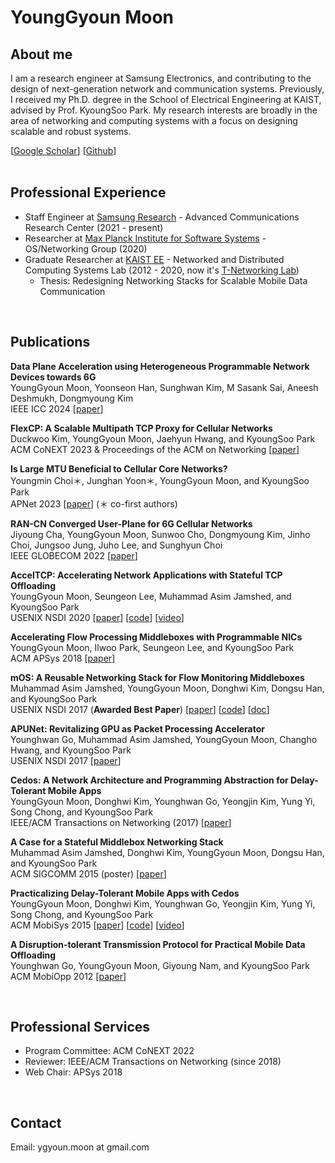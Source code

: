 # YoungGyoun Moon

## About me

I am a research engineer at Samsung Electronics, and contributing to the design of next-generation network and communication systems. Previously, I received my Ph.D. degree in the School of Electrical Engineering at KAIST, advised by Prof. KyoungSoo Park. My research interests are broadly in the area of networking and computing systems with a focus on designing scalable and robust systems.

[[Google Scholar](https://scholar.google.co.kr/citations?user=iQjMtI4AAAAJ)]
[[Github](https://github.com/ygmoon)]  
<br/>

## Professional Experience

 - Staff Engineer at [Samsung Research](https://research.samsung.com/) - Advanced Communications Research Center (2021 - present)
 - Researcher at [Max Planck Institute for Software Systems](https://www.mpi-sws.org/) - OS/Networking Group (2020)
 - Graduate Researcher at [KAIST EE](https://ee.kaist.ac.kr/) - Networked and Distributed Computing Systems Lab (2012 - 2020, now it's [T-Networking Lab](https://tnet.snu.ac.kr/))
   - Thesis: Redesigning Networking Stacks for Scalable Mobile Data Communication
<br/>

## Publications

**Data Plane Acceleration using Heterogeneous Programmable Network Devices towards 6G**  
YoungGyoun Moon, Yoonseon Han, Sunghwan Kim, M Sasank Sai, Aneesh Deshmukh, Dongmyoung Kim  
IEEE ICC 2024 [[paper](https://ieeexplore.ieee.org/abstract/document/10622666/)]

**FlexCP: A Scalable Multipath TCP Proxy for Cellular Networks**  
Duckwoo Kim, YoungGyoun Moon, Jaehyun Hwang, and KyoungSoo Park  
ACM CoNEXT 2023 & Proceedings of the ACM on Networking [[paper](https://dl.acm.org/doi/10.1145/3629143)]

**Is Large MTU Beneficial to Cellular Core Networks?**  
Youngmin Choi＊, Junghan Yoon＊, YoungGyoun Moon, and KyoungSoo Park  
APNet 2023 [[paper](https://dl.acm.org/doi/10.1145/3600061.3600081)] (＊ co-first authors)  

**RAN-CN Converged User-Plane for 6G Cellular Networks**  
Jiyoung Cha, YoungGyoun Moon, Sunwoo Cho, Dongmyoung Kim, Jinho Choi, Jungsoo Jung, Juho Lee, and Sunghyun Choi  
IEEE GLOBECOM 2022 [[paper](https://ieeexplore.ieee.org/document/10001487)]

**AccelTCP: Accelerating Network Applications with Stateful TCP Offloading**  
YoungGyoun Moon, Seungeon Lee, Muhammad Asim Jamshed, and KyoungSoo Park  
USENIX NSDI 2020
[[paper](https://www.usenix.org/system/files/nsdi20-paper-moon.pdf)]
[[code](https://github.com/acceltcp/AccelTCP)]
[[video](https://www.usenix.org/conference/nsdi20/presentation/moon)]  

**Accelerating Flow Processing Middleboxes with Programmable NICs**  
YoungGyoun Moon, Ilwoo Park, Seungeon Lee, and KyoungSoo Park  
ACM APSys 2018 [[paper](https://dl.acm.org/doi/10.1145/3265723.3265744)]

**mOS: A Reusable Networking Stack for Flow Monitoring Middleboxes**  
Muhammad Asim Jamshed, YoungGyoun Moon, Donghwi Kim, Dongsu Han, and KyoungSoo Park  
USENIX NSDI 2017 (**Awarded Best Paper**)
[[paper](https://www.usenix.org/system/files/conference/nsdi17/nsdi17-jamshed.pdf)]
[[code](https://github.com/mos-stack/mOS-networking-stack)]
[[doc](https://mos.kaist.edu/guide/)]

**APUNet: Revitalizing GPU as Packet Processing Accelerator**  
Younghwan Go, Muhammad Asim Jamshed, YoungGyoun Moon, Changho Hwang, and KyoungSoo Park  
USENIX NSDI 2017
[[paper](https://www.usenix.org/system/files/conference/nsdi17/nsdi17-go.pdf)]  

**Cedos: A Network Architecture and Programming Abstraction for Delay-Tolerant Mobile Apps**  
YoungGyoun Moon, Donghwi Kim, Younghwan Go, Yeongjin Kim, Yung Yi, Song Chong, and KyoungSoo Park  
IEEE/ACM Transactions on Networking (2017)
[[paper](https://ieeexplore.ieee.org/document/7762223)]  

**A Case for a Stateful Middlebox Networking Stack**  
Muhammad Asim Jamshed, Donghwi Kim, YoungGyoun Moon, Dongsu Han, and KyoungSoo Park  
ACM SIGCOMM 2015 (poster)
[[paper](https://dl.acm.org/doi/abs/10.1145/2785956.2789999)]

**Practicalizing Delay-Tolerant Mobile Apps with Cedos**  
YoungGyoun Moon, Donghwi Kim, Younghwan Go, Yeongjin Kim, Yung Yi, Song Chong, and KyoungSoo Park  
ACM MobiSys 2015
[[paper](https://dl.acm.org/doi/10.1145/2742647.2742664)]
[[code](https://github.com/ndsl-kaist/cedos)] [[video](https://www.youtube.com/watch?v=FPUxz5aziG4)]  

**A Disruption-tolerant Transmission Protocol for Practical Mobile Data Offloading**  
Younghwan Go, YoungGyoun Moon, Giyoung Nam, and KyoungSoo Park  
ACM MobiOpp 2012 [[paper](https://dl.acm.org/doi/abs/10.1145/2159576.2159590)]

<br/>

## Professional Services

- Program Committee: ACM CoNEXT 2022
- Reviewer: IEEE/ACM Transactions on Networking (since 2018)
- Web Chair: APSys 2018
<br/>  

## Contact

Email: ygyoun.moon at gmail.com
